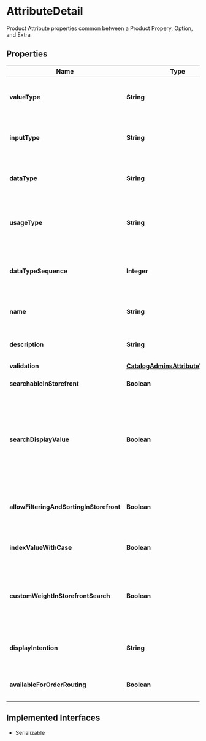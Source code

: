 

# AttributeDetail

Product Attribute properties common between a Product Propery, Option, and Extra

## Properties

| Name | Type | Description | Notes |
|------------ | ------------- | ------------- | -------------|
|**valueType** | **String** | The ValueType of the attribute. Valid values for ValueType are defined in ValueTypeTypeConst. |  [optional] |
|**inputType** | **String** | The InputType type of the attribute. Valid values for InputType are defined in InputTypeConst. |  [optional] |
|**dataType** | **String** | The DataType of the attribute. Valid values for DataType are defined in DataTypeTypeConst. |  [optional] |
|**usageType** | **String** | The UsageType of the attribute. Valid values for the usageType are defined in UsageTypeConst . |  [optional] |
|**dataTypeSequence** | **Integer** | A unique sequence of the attribute By dataType (used for common naming of fields in search index) |  [optional] |
|**name** | **String** | Name of the attribute in the language specified by LocaleCode. |  [optional] |
|**description** | **String** | Description of the attribute in the language specified by LocaleCode. |  [optional] |
|**validation** | [**CatalogAdminsAttributeValidation**](CatalogAdminsAttributeValidation.md) |  |  [optional] |
|**searchableInStorefront** | **Boolean** | Indicates whether the attribute value is searchable. |  [optional] |
|**searchDisplayValue** | **Boolean** | If true, the system will index the display value of string attributes instead of the canonical value for searching.   The canonical value will always be used for filtering. Does not apply for for non-string attributes. |  [optional] |
|**allowFilteringAndSortingInStorefront** | **Boolean** | Indicates whether the attribute should be able to be used in filters, facets, and sorting on the public storefront. |  [optional] |
|**indexValueWithCase** | **Boolean** | Indicates whether the attribtue value is indexed with case or not |  [optional] |
|**customWeightInStorefrontSearch** | **Boolean** | Indicates whether the attribtue value is indexed so that it can have a custom relevency weight compared to other attributes in a tokenized text search |  [optional] |
|**displayIntention** | **String** | Am optional hint to the theme about how this attribute should be displayed (what control to use) |  [optional] |
|**availableForOrderRouting** | **Boolean** | Indicates whether the attribute is available for order routing |  [optional] |


## Implemented Interfaces

* Serializable


